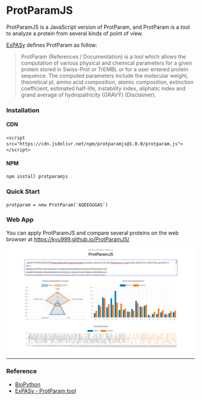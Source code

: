 # ProtParamJS

ProtParamJS is a JavaScript version of ProtParam, and ProtParam is a tool to analyze a protein from several kinds of point of view.

[ExPASy](https://web.expasy.org/protparam/) defines ProtParam as follow:
> ProtParam (References / Documentation) is a tool which allows the computation of various physical and chemical parameters for a given protein stored in Swiss-Prot or TrEMBL or for a user entered protein sequence. The computed parameters include the molecular weight, theoretical pI, amino acid composition, atomic composition, extinction coefficient, estimated half-life, instability index, aliphatic index and grand average of hydropathicity (GRAVY) (Disclaimer).

### Installation

#### CDN

```
<script src="https://cdn.jsdelivr.net/npm/protparamjs@1.0.0/protparam.js"></script>
```

#### NPM
```
npm install protparamjs
```

### Quick Start
```
protparam = new ProtParam('AQEEGGGAS')
```

### Web App
You can apply ProtParamJS and compare several proteins on the web browser at https://kyu999.github.io/ProtParamJS/

<img src="webapp_image.png">

---

### Reference
- [BioPython](https://biopython.org/)
- [ExPASy - ProtParam tool](https://web.expasy.org/protparam/)
